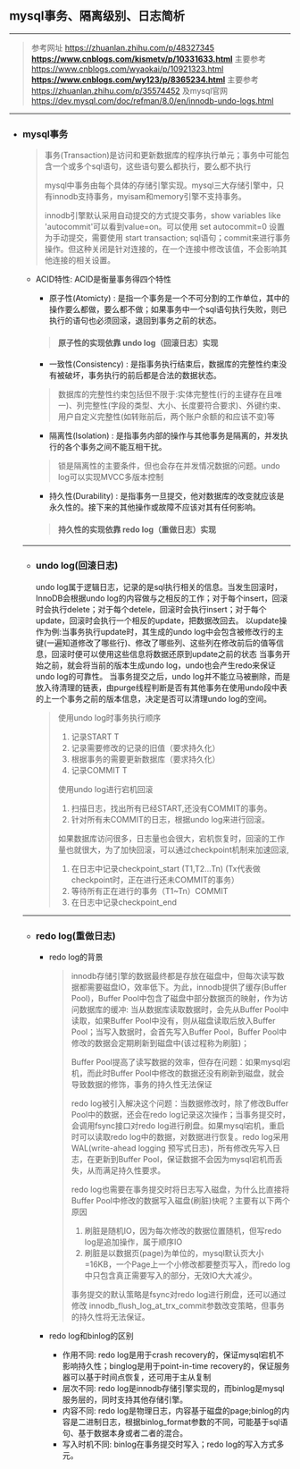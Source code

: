## mysql事务、隔离级别、日志简析
---
> 参考网址 https://zhuanlan.zhihu.com/p/48327345
> **https://www.cnblogs.com/kismetv/p/10331633.html**  主要参考
> https://www.cnblogs.com/wyaokai/p/10921323.html
> **https://www.cnblogs.com/wy123/p/8365234.html**  主要参考
> https://zhuanlan.zhihu.com/p/35574452
> 及mysql官网 https://dev.mysql.com/doc/refman/8.0/en/innodb-undo-logs.html
---

- ### mysql事务
  > 事务(Transaction)是访问和更新数据库的程序执行单元；事务中可能包含一个或多个sql语句，这些语句要么都执行，要么都不执行
  > 
  > mysql中事务由每个具体的存储引擎实现。mysql三大存储引擎中，只有innodb支持事务，myisam和memory引擎不支持事务。
  > 
  > innodb引擎默认采用自动提交的方式提交事务，show variables like 'autocommit'可以看到value=on。可以使用 set autocommit=0 设置为手动提交，需要使用 start transaction; sql语句；commit来进行事务操作。但这种关闭是针对连接的，在一个连接中修改该值，不会影响其他连接的相关设置。
  
  
  - ACID特性: ACID是衡量事务得四个特性
    - 原子性(Atomicty) : 是指一个事务是一个不可分割的工作单位，其中的操作要么都做，要么都不做；如果事务中一个sql语句执行失败，则已执行的语句也必须回滚，退回到事务之前的状态。
    
    > #### 原子性的实现依靠 undo log（回滚日志）实现

    - 一致性(Consistency) : 是指事务执行结束后，数据库的完整性约束没有被破坏，事务执行的前后都是合法的数据状态。
      
    > 数据库的完整性约束包括但不限于:实体完整性(行的主键存在且唯一)、列完整性(字段的类型、大小、长度要符合要求)、外键约束、用户自定义完整性(如转账前后，两个账户余额的和应该不变)等
    
    - 隔离性(Isolation) : 是指事务内部的操作与其他事务是隔离的，并发执行的各个事务之间不能互相干扰。

    > 锁是隔离性的主要条件，但也会存在并发情况数据的问题。undo log可以实现MVCC多版本控制
    
    - 持久性(Durability) : 是指事务一旦提交，他对数据库的改变就应该是永久性的。接下来的其他操作或故障不应该对其有任何影响。

    > #### 持久性的实现依靠 redo log（重做日志）实现
  
  ---
  
  - ### undo log(回滚日志)
    undo log属于逻辑日志，记录的是sql执行相关的信息。当发生回滚时，InnoDB会根据undo log的内容做与之相反的工作；对于每个insert，回滚时会执行delete；对于每个detele，回滚时会执行insert；对于每个update，回滚时会执行一个相反的update，把数据改回去。
    以update操作为例:当事务执行update时，其生成的undo log中会包含被修改行的主键(一遍知道修改了哪些行)、修改了哪些列、这些列在修改前后的值等信息，回滚时便可以使用这些信息将数据还原到update之前的状态
    当事务开始之前，就会将当前的版本生成undo log，undo也会产生redo来保证undo log的可靠性。
    当事务提交之后，undo log并不能立马被删除，而是放入待清理的链表，由purge线程判断是否有其他事务在使用undo段中表的上一个事务之前的版本信息，决定是否可以清理undo log的空间。
    
    > 使用undo log时事务执行顺序
    >
    >1. 记录START T 
    >2. 记录需要修改的记录的旧值（要求持久化）
    >3. 根据事务的需要更新数据库（要求持久化）
    >4. 记录COMMIT T 
    >
    >使用undo log进行宕机回滚
    >1. 扫描日志，找出所有已经START,还没有COMMIT的事务。
    >2. 针对所有未COMMIT的日志，根据undo log来进行回滚。 
    >
    > 如果数据库访问很多，日志量也会很大，宕机恢复时，回滚的工作量也就很大，为了加快回滚，可以通过checkpoint机制来加速回滚,
    >1. 在日志中记录checkpoint_start (T1,T2…Tn) (Tx代表做checkpoint时，正在进行还未COMMIT的事务）
    >2. 等待所有正在进行的事务（T1~Tn）COMMIT
    >3. 在日志中记录checkpoint_end
  
  ---
  
  - ### redo log(重做日志)
    - redo log的背景
      >
      > innodb存储引擎的数据最终都是存放在磁盘中，但每次读写数据都需要磁盘IO，效率低下。为此，innodb提供了缓存(Buffer Pool)，Buffer Pool中包含了磁盘中部分数据页的映射，作为访问数据库的缓冲: 当从数据库读取数据时，会先从Buffer Pool中读取，如果Buffer Pool中没有，则从磁盘读取后放入Buffer Pool；当写入数据时，会首先写入Buffer Pool，Buffer Pool中修改的数据会定期刷新到磁盘中(该过程称为刷脏)；
      > 
      > Buffer Pool提高了读写数据的效率，但存在问题：如果mysql宕机，而此时Buffer Pool中修改的数据还没有刷新到磁盘，就会导致数据的修饰，事务的持久性无法保证
      > 
      > redo log被引入解决这个问题：当数据修改时，除了修改Buffer Pool中的数据，还会在redo log记录这次操作；当事务提交时，会调用fsync接口对redo log进行刷盘。如果mysql宕机，重启时可以读取redo log中的数据，对数据进行恢复。redo log采用WAL(write-ahead logging 预写式日志)，所有修改先写入日志，在更新到Buffer Pool，保证数据不会因为mysql宕机而丢失，从而满足持久性要求。
      > 
      > redo log也需要在事务提交时将日志写入磁盘，为什么比直接将Buffer Pool中修改的数据写入磁盘(刷脏)快呢？主要有以下两个原因
      > 1. 刷脏是随机IO，因为每次修改的数据位置随机，但写redo log是追加操作，属于顺序IO
      > 2. 刷脏是以数据页(page)为单位的，mysql默认页大小=16KB，一个Page上一个小修改都要整页写入，而redo log中只包含真正需要写入的部分，无效IO大大减少。
      > 
      > 事务提交的默认策略是fsync对redo log进行刷盘，还可以通过修改 innodb_flush_log_at_trx_commit参数改变策略，但事务的持久性将无法保证。
      > 

    - redo log和binlog的区别
      
      - 作用不同: redo log是用于crash recovery的，保证mysql宕机不影响持久性；binglog是用于point-in-time recovery的，保证服务器可以基于时间点恢复，还可用于主从复制
      - 层次不同: redo log是innodb存储引擎实现的，而binlog是mysql服务层的，同时支持其他存储引擎。
      - 内容不同: redo log是物理日志，内容基于磁盘的page;binlog的内容是二进制日志，根据binlog_format参数的不同，可能基于sql语句、基于数据本身或者二者的混合。
      - 写入时机不同: binlog在事务提交时写入；redo log的写入方式多元。
  
  